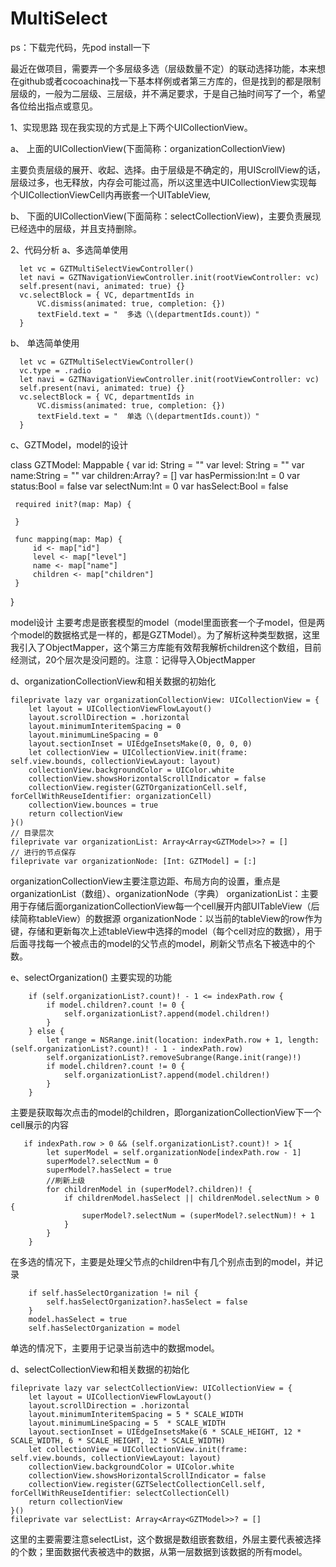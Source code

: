 # MultiSelect
ps：下载完代码，先pod install一下

最近在做项目，需要弄一个多层级多选（层级数量不定）的联动选择功能，本来想在github或者cocoachina找一下基本样例或者第三方库的，但是找到的都是限制层级的，一般为二层级、三层级，并不满足要求，于是自己抽时间写了一个，希望各位给出指点或意见。



1、实现思路
现在我实现的方式是上下两个UICollectionView。

a、 上面的UICollectionView(下面简称：organizationCollectionView)

 主要负责层级的展开、收起、选择。由于层级是不确定的，用UIScrollView的话，层级过多，也无释放，内存会可能过高，所以这里选中UICollectionView实现每个UICollectionViewCell内再嵌套一个UITableView,


b、 下面的UICollectionView(下面简称：selectCollectionView)，主要负责展现已经选中的层级，并且支持删除。



2、代码分析
a、多选简单使用

      let vc = GZTMultiSelectViewController()
      let navi = GZTNavigationViewController.init(rootViewController: vc)
      self.present(navi, animated: true) {}
      vc.selectBlock = { VC, departmentIds in
          VC.dismiss(animated: true, completion: {})
          textField.text = "  多选（\(departmentIds.count)）"
      }


b、 单选简单使用

      let vc = GZTMultiSelectViewController()
      vc.type = .radio
      let navi = GZTNavigationViewController.init(rootViewController: vc)
      self.present(navi, animated: true) {}
      vc.selectBlock = { VC, departmentIds in
          VC.dismiss(animated: true, completion: {})
          textField.text = "  单选（\(departmentIds.count)）"
      }




c、GZTModel，model的设计


 class GZTModel: Mappable {
     var id: String = ""
     var level: String = ""
     var name:String  = ""
     var children:Array<GZTModel>? = []
     var hasPermission:Int  = 0
     var status:Bool  = false
     var selectNum:Int = 0
     var hasSelect:Bool = false

     required init?(map: Map) {

     }

     func mapping(map: Map) {
         id <- map["id"]
         level <- map["level"]
         name <- map["name"]
         children <- map["children"]
     }
 }


model设计
主要考虑是嵌套模型的model（model里面嵌套一个子model，但是两个model的数据格式是一样的，都是GZTModel）。为了解析这种类型数据，这里我引入了ObjectMapper，这个第三方库能有效帮我解析children这个数组，目前经测试，20个层次是没问题的。注意：记得导入ObjectMapper

d、organizationCollectionView和相关数据的初始化

    fileprivate lazy var organizationCollectionView: UICollectionView = {
        let layout = UICollectionViewFlowLayout()
        layout.scrollDirection = .horizontal
        layout.minimumInteritemSpacing = 0
        layout.minimumLineSpacing = 0
        layout.sectionInset = UIEdgeInsetsMake(0, 0, 0, 0)
        let collectionView = UICollectionView.init(frame: self.view.bounds, collectionViewLayout: layout)
        collectionView.backgroundColor = UIColor.white
        collectionView.showsHorizontalScrollIndicator = false
        collectionView.register(GZTOrganizationCell.self, forCellWithReuseIdentifier: organizationCell)
        collectionView.bounces = true
        return collectionView
    }()
    // 目录层次
    fileprivate var organizationList: Array<Array<GZTModel>>? = []
    // 进行的节点保存
    fileprivate var organizationNode: [Int: GZTModel] = [:]

organizationCollectionView主要注意边距、布局方向的设置，重点是organizationList（数组）、organizationNode（字典）
organizationList：主要用于存储后面organizationCollectionView每一个cell展开内部UITableView（后续简称tableView）的数据源
organizationNode：以当前的tableView的row作为键，存储和更新每次上述tableView中选择的model（每个cell对应的数据），用于后面寻找每一个被点击的model的父节点的model，刷新父节点名下被选中的个数。

e、selectOrganization()  主要实现的功能

        if (self.organizationList?.count)! - 1 <= indexPath.row {
            if model.children?.count != 0 {
                self.organizationList?.append(model.children!)
            }
        } else {
            let range = NSRange.init(location: indexPath.row + 1, length: (self.organizationList?.count)! - 1 - indexPath.row)
            self.organizationList?.removeSubrange(Range.init(range)!)
            if model.children?.count != 0 {
                self.organizationList?.append(model.children!)
            }
        }
主要是获取每次点击的model的children，即organizationCollectionView下一个cell展示的内容


       if indexPath.row > 0 && (self.organizationList?.count)! > 1{
            let superModel = self.organizationNode[indexPath.row - 1]
            superModel?.selectNum = 0
            superModel?.hasSelect = true
            //刷新上级
            for childrenModel in (superModel?.children)! {
                if childrenModel.hasSelect || childrenModel.selectNum > 0 {
                    superModel?.selectNum = (superModel?.selectNum)! + 1
                }
            }
        }
在多选的情况下，主要是处理父节点的children中有几个别点击到的model，并记录

        if self.hasSelectOrganization != nil {
            self.hasSelectOrganization?.hasSelect = false
        }
        model.hasSelect = true
        self.hasSelectOrganization = model
单选的情况下，主要用于记录当前选中的数据model。

d、selectCollectionView和相关数据的初始化

    fileprivate lazy var selectCollectionView: UICollectionView = {
        let layout = UICollectionViewFlowLayout()
        layout.scrollDirection = .horizontal
        layout.minimumInteritemSpacing = 5 * SCALE_WIDTH
        layout.minimumLineSpacing = 5  * SCALE_WIDTH
        layout.sectionInset = UIEdgeInsetsMake(6 * SCALE_HEIGHT, 12 * SCALE_WIDTH, 6 * SCALE_HEIGHT, 12 * SCALE_WIDTH)
        let collectionView = UICollectionView.init(frame: self.view.bounds, collectionViewLayout: layout)
        collectionView.backgroundColor = UIColor.white
        collectionView.showsHorizontalScrollIndicator = false
        collectionView.register(GZTSelectCollectionCell.self, forCellWithReuseIdentifier: selectCollectionCell)
        return collectionView
    }()
    fileprivate var selectList: Array<Array<GZTModel>>? = []
 
 这里的主要需要注意selectList，这个数据是数组嵌套数组，外层主要代表被选择的个数；里面数据代表被选中的数据，从第一层数据到该数据的所有model。





